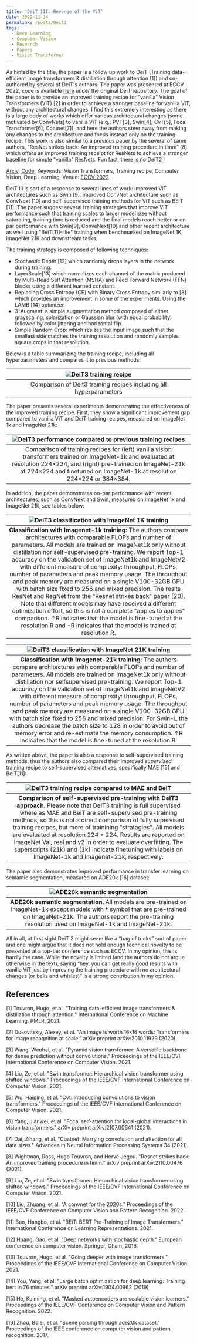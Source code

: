 ```yaml
---
title: 'DeiT III: Revenge of the ViT'
date: 2022-11-14
permalink: /posts/Deit3
tags:
  - Deep Learning
  - Computer Vision
  - Research
  - Papers
  - Vision Transformer 
---
```



As hinted by the title, the paper is a follow up work to DeiT (Training data-efficient image transformers & distillation through attention [1]) and co-authored by several of DeiT's authors. The paper was presented at ECCV 2022, code is available [here](https://github.com/facebookresearch/deit/blob/main/README_revenge.md) under the original DeiT repository. The goal of the paper is to provide an improved training recipe for “vanilla” Vision Transformers (ViT) [2] in order to achieve a stronger baseline for vanilla ViT, without any architectural changes. I find this extremely interesting as there is a large body of works which offer various architectural changes (some motivated by ConvNets) to vanilla ViT (e.g.: PVT[3], Swin[4], CvT[5], Focal Transformer[6], Coatnet[7]), and here the authors steer away from making any changes to the architecture and focus instead only on the training recipe. This work is also similar to a previous paper by the several of same authors, “ResNet strikes back: An improved training procedure in timm” [8] which offers an improved training receipt for ResNets to achieve a stronger baseline for simple "vanilla" ResNets. Fun fact, there is no DeiT2 ! 

[Arxiv](https://arxiv.org/abs/2204.07118), [Code](https://github.com/facebookresearch/deit/blob/main/README_revenge.md), Keywords: Vision Transformers, Training recipe, Computer Vision, Deep Learning, Venue: [ECCV 2022](https://eccv2022.ecva.net/)

DeiT III is sort of a response to several lines of work: improved ViT architectures such as Swin [9], improved ConvNet architecture such as ConvNext [10] and self-supervised training methods for ViT such as BEiT [11]. The paper suggest several training strategies that improve ViT performance such that training scales to larger model size without saturating, training time is reduced and the final models reach better or on par performance with Swin[9], ConveNext[10] and other recent architecture as well using "BeiT[11]-like" training when benchmarked on ImageNet 1K, ImageNet 21K and downstream tasks. 

The training strategy is composed of following techniques:
* Stochastic Depth [12] which randomly drops layers in the network during training. 
* LayerScale[13] which normalizes each channel of the matrix produced by Multi-Head Self Attention (MSHA) and Feed Forward Network (FFN) blocks using a different learned constant. 
* Replacing Cross Entropy (CE) with Binary Cross Entropy similarly to [8] which provides an improvement in some of the experiments. 
Using the LAMB [14] optimizer.
* 3-Augment: a simple augmentation method composed of either grayscaling, solarization or Gaussian blur (with equal probability) followed by color jittering and horizontal flip. 
* Simple Random Crop: which resizes the input image such that the smallest side matches the training resolution and randomly samples square crops in that resolution. 

Below is a table summarizing the training recipe, including all hyperparameters and compares it to previous methods:

| ![DeiT3 training recipe](/posts/deit3/deit3_table1.png) | 
|:--:| 
|Comparison of Deit3 training recipes including all hyperparameters|

The paper presents several experiments demonstrating the effectiveness of the improved training recipe. First, they show a significant improvement gap compared to vanilla ViT and DeiT training recipes, measured on ImageNet 1k and ImageNet 21k: 

| ![DeiT3 performance compared to previous training recipes](/posts/deit3/deit3_figure1.png) | 
|:--:| 
|Comparison of training recipes for (left) vanilla vision transformers trained on ImageNet-1k and evaluated at resolution 224×224, and (right) pre-trained on ImageNet-21k at 224×224 and finetuned on ImageNet-1k at resolution 224×224 or 384×384.|


In addition, the paper demonstrates on-par performance with recent architectures, such as ConvNext and Swin, measured on ImageNet 1k and ImageNet 21k, see tables below:

| ![DeiT3 classification with ImageNet 1K training](/posts/deit3/deit3_table7.png)| 
|:--:| 
|<b> Classification with Imagenet-1k training: </b> The authors compare architectures with comparable FLOPs and number of parameters. All models are trained on ImageNet1k only without distillation nor self-supervised pre-training. We report Top-1 accuracy on the validation set of ImageNet1k and ImageNetV2 with different measure of complexity: throughput, FLOPs, number of parameters and peak memory usage. The throughput and peak memory are measured on a single V100-32GB GPU with batch size fixed to 256 and mixed precision. The reslts ResNet and RegNet from the "Resnet strikes back" paper [20].  Note that different models may have received a different optimization effort, so this is not a complete "apples to apples" comparison. ↑R indicates that the model is fine-tuned at the resolution R and -R indicates that the model is trained at resolution R. | 



| ![DeiT3 classification with ImageNet 21K training](/posts/deit3/deit3_table8.png)| 
|:--:| 
|<b> Classification with Imagenet-21k training: </b> The authors compare architectures with comparable FLOPs and number of parameters. All models are trained on ImageNet1k only without distillation nor selfsupervised pre-training. We report Top-1 accuracy on the validation set of ImageNet1k and ImageNetV2 with different measure of complexity: throughput, FLOPs, number of parameters and peak memory usage. The throughput and peak memory are measured on a single V100-32GB GPU with batch size fixed to 256 and mixed precision. For Swin-L the authors decrease the batch size to 128 in order to avoid out of memory error and re-estimate the memory consumption. ↑R indicates that the model is fine-tuned at the resolution R. | 


As written above, the paper is also a response to self-supervised training methods, thus the authors also compared their improved *supervised* training recipe to self-supervised alternatives, specifically MAE [15] and BeiT[11]: 

| ![DeiT3 training recipe compared to MAE and BeiT](/posts/deit3/deit3_table9.png)| 
|:--:| 
|<b> Comparison of self-supervised pre-training with DeiT3 approach. </b> Please note that DeiT3 training is full supervised where as MAE and BeiT are self-supervised pre-training methods, so this is not a direct comparison of fully supervised training recipes, but more of trainining "stratagies". All models are evaluated at resolution 224 × 224. Results are reported on ImageNet Val, real and v2 in order to evaluate overfitting. The superscripts (21k) and (1k) indicate finetuning with labels on ImageNet-1k and Imagenet-21k, respectively. |

The paper also demonstrates improved performance in transfer learning on semantic segmentation, measured on ADE20k [16] dataset:

| ![ADE20k semantic segmentation](/posts/deit3/deit3_table11.png)| 
|:--:| 
|<b> ADE20k semantic segmentation. </b> All models are pre-trained on ImageNet-1k except models with † symbol that are pre-trained on ImageNet-21k. The authors report the pre-training resolution used on ImageNet-1k and ImageNet-21k. |

All in all, at first sight DeiT 3 might seem like a “bag of tricks” sort of paper and one might argue that it does not hold enough technical novelty to be presented at a top-tier conference such as ECCV. In my opinion, this is hardly the case. While the novelty is limited (and the authors do not argue otherwise in the text), saying “hey, you can get really good results with vanilla ViT just by improving the training procedure with no architectural changes (or bells and whisles)” is a strong contribution in my opinion. 


## References

[1] Touvron, Hugo, et al. "Training data-efficient image transformers & distillation through attention." International Conference on Machine Learning. PMLR, 2021.
  
[2] Dosovitskiy, Alexey, et al. "An image is worth 16x16 words: Transformers for image recognition at scale." arXiv preprint arXiv:2010.11929 (2020).
  
[3] Wang, Wenhai, et al. "Pyramid vision transformer: A versatile backbone for dense prediction without convolutions." Proceedings of the IEEE/CVF International Conference on Computer Vision. 2021.
  
[4] Liu, Ze, et al. "Swin transformer: Hierarchical vision transformer using shifted windows." Proceedings of the IEEE/CVF International Conference on Computer Vision. 2021.
  
[5] Wu, Haiping, et al. "Cvt: Introducing convolutions to vision transformers." Proceedings of the IEEE/CVF International Conference on Computer Vision. 2021.
  
[6] Yang, Jianwei, et al. "Focal self-attention for local-global interactions in vision transformers." arXiv preprint arXiv:2107.00641 (2021). 
  
[7] Dai, Zihang, et al. "Coatnet: Marrying convolution and attention for all data sizes." Advances in Neural Information Processing Systems 34 (2021).
  
[8]  Wightman, Ross, Hugo Touvron, and Hervé Jégou. "Resnet strikes back: An improved training procedure in timm." arXiv preprint arXiv:2110.00476 (2021).
  
[9] Liu, Ze, et al. "Swin transformer: Hierarchical vision transformer using shifted windows." Proceedings of the IEEE/CVF International Conference on Computer Vision. 2021.

[10] Liu, Zhuang, et al. "A convnet for the 2020s." Proceedings of the IEEE/CVF Conference on Computer Vision and Pattern Recognition. 2022.

[11]  Bao, Hangbo, et al. "BEiT: BERT Pre-Training of Image Transformers." International Conference on Learning Representations. 2021.

[12] Huang, Gao, et al. "Deep networks with stochastic depth." European conference on computer vision. Springer, Cham, 2016.
  
[13] Touvron, Hugo, et al. "Going deeper with image transformers." Proceedings of the IEEE/CVF International Conference on Computer Vision. 2021.
  
[14] You, Yang, et al. "Large batch optimization for deep learning: Training bert in 76 minutes." arXiv preprint arXiv:1904.00962 (2019)
  
[15] He, Kaiming, et al. "Masked autoencoders are scalable vision learners." Proceedings of the IEEE/CVF Conference on Computer Vision and Pattern Recognition. 2022.
  
[16] Zhou, Bolei, et al. "Scene parsing through ade20k dataset." Proceedings of the IEEE conference on computer vision and pattern recognition. 2017.
